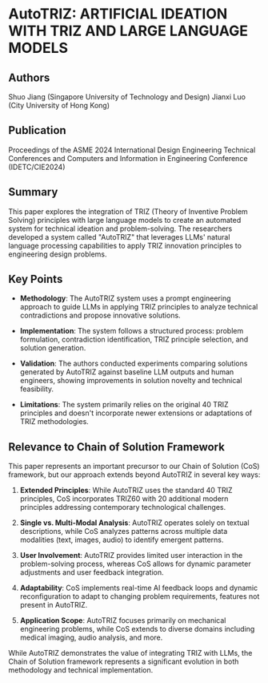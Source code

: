 # AutoTRIZ: ARTIFICIAL IDEATION WITH TRIZ AND LARGE LANGUAGE MODELS

## Authors
Shuo Jiang (Singapore University of Technology and Design)
Jianxi Luo (City University of Hong Kong)

## Publication
Proceedings of the ASME 2024 International Design Engineering Technical Conferences and Computers and Information in Engineering Conference (IDETC/CIE2024)

## Summary

This paper explores the integration of TRIZ (Theory of Inventive Problem Solving) principles with large language models to create an automated system for technical ideation and problem-solving. The researchers developed a system called "AutoTRIZ" that leverages LLMs' natural language processing capabilities to apply TRIZ innovation principles to engineering design problems.

## Key Points

- **Methodology**: The AutoTRIZ system uses a prompt engineering approach to guide LLMs in applying TRIZ principles to analyze technical contradictions and propose innovative solutions.

- **Implementation**: The system follows a structured process: problem formulation, contradiction identification, TRIZ principle selection, and solution generation.

- **Validation**: The authors conducted experiments comparing solutions generated by AutoTRIZ against baseline LLM outputs and human engineers, showing improvements in solution novelty and technical feasibility.

- **Limitations**: The system primarily relies on the original 40 TRIZ principles and doesn't incorporate newer extensions or adaptations of TRIZ methodologies.

## Relevance to Chain of Solution Framework

This paper represents an important precursor to our Chain of Solution (CoS) framework, but our approach extends beyond AutoTRIZ in several key ways:

1. **Extended Principles**: While AutoTRIZ uses the standard 40 TRIZ principles, CoS incorporates TRIZ60 with 20 additional modern principles addressing contemporary technological challenges.

2. **Single vs. Multi-Modal Analysis**: AutoTRIZ operates solely on textual descriptions, while CoS analyzes patterns across multiple data modalities (text, images, audio) to identify emergent patterns.

3. **User Involvement**: AutoTRIZ provides limited user interaction in the problem-solving process, whereas CoS allows for dynamic parameter adjustments and user feedback integration.

4. **Adaptability**: CoS implements real-time AI feedback loops and dynamic reconfiguration to adapt to changing problem requirements, features not present in AutoTRIZ.

5. **Application Scope**: AutoTRIZ focuses primarily on mechanical engineering problems, while CoS extends to diverse domains including medical imaging, audio analysis, and more.

While AutoTRIZ demonstrates the value of integrating TRIZ with LLMs, the Chain of Solution framework represents a significant evolution in both methodology and technical implementation.